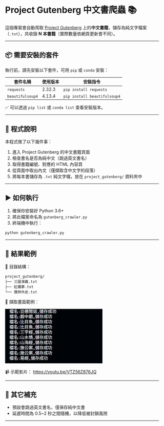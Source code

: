 # Project Gutenberg 中文書爬蟲 📚

這個專案會自動爬取 [Project Gutenberg](https://www.gutenberg.org/browse/languages/zh) 上的**中文書籍**，儲存為純文字檔案（`.txt`），共收錄 **N 本書籍**（實際數量依網頁更新會不同）。

---

## 📦 需要安裝的套件

執行前，請先安裝以下套件，可用 `pip` 或 `conda` 安裝：

| 套件名稱         | 使用版本 | 安裝指令                          |
|------------------|--------------|-----------------------------------|
| `requests`       | 2.32.3          | `pip install requests`           |
| `beautifulsoup4` | 4.13.4          | `pip install beautifulsoup4`     |


 ✅ 可以透過 `pip list` 或 `conda list` 查看安裝版本。

---

## 🧠 程式說明

本程式做了以下幾件事：

1. 進入 Project Gutenberg 的中文書籍頁面
2. 檢查書名是否為純中文（跳過英文書名）
3. 取得書籍編號、對應的 HTML 內容頁
4. 從頁面中取出內文（僅擷取含中文字的段落）
5. 將每本書儲存為 `.txt` 純文字檔，放在 `project_gutenberg/` 資料夾中

---

## ▶️ 如何執行

1. 確保你安裝好 Python 3.6+
2. 將此檔案命名為 `gutenberg_crawler.py`
3. 終端機中執行：

```bash
python gutenberg_crawler.py
```
---

## 📁 結果範例
📂 目錄結構：
```
project_gutenberg/
├── 三國演義.txt
├── 紅樓夢.txt
└── 儒林外史.txt
```
📸 擷取畫面範例：

![示範圖片](https://github.com/JohnnyHuang0515/project_gutenberg/blob/main/project_gutenberg/demo.png?raw=true)

📹 示範影片：
https://youtu.be/VTZ56Z876JQ

---

## 📝 其它補充
* 預設會跳過英文書名，僅保存純中文書
* 延遲時間為 0.5~2 秒之間隨機，以降低被封鎖風險

---
